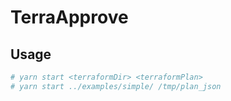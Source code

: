 # TerraApprove

## Usage

```bash
# yarn start <terraformDir> <terraformPlan>
# yarn start ../examples/simple/ /tmp/plan_json
```
